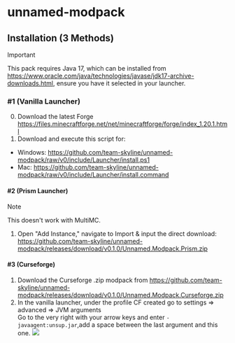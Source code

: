 # unnamed-modpack

## Installation (3 Methods)
> [!IMPORTANT]
> This pack requires Java 17, which can be installed from https://www.oracle.com/java/technologies/javase/jdk17-archive-downloads.html, ensure you have it selected in your launcher.

### #1 (Vanilla Launcher)
0. Download the latest Forge https://files.minecraftforge.net/net/minecraftforge/forge/index_1.20.1.html
1. Download and execute this script for: 
- Windows: https://github.com/team-skyline/unnamed-modpack/raw/v0/include/Launcher/install.ps1
- Mac: https://github.com/team-skyline/unnamed-modpack/raw/v0/include/Launcher/install.command
#### #2 (Prism Launcher)
> [!NOTE]
> This doesn't work with MultiMC.
1. Open "Add Instance," navigate to Import & input the direct download: https://github.com/team-skyline/unnamed-modpack/releases/download/v0.1.0/Unnamed.Modpack.Prism.zip
#### #3 (Curseforge)
1. Download the Curseforge .zip modpack from https://github.com/team-skyline/unnamed-modpack/releases/download/v0.1.0/Unnamed.Modpack.Curseforge.zip
2. In the vanilla launcher, under the profile CF created go to settings => advanced => JVM arguments  
   Go to the very right with your arrow keys and enter `-javaagent:unsup.jar`,add a space between the last argument and this one.
![](include/jvm-args.png)
